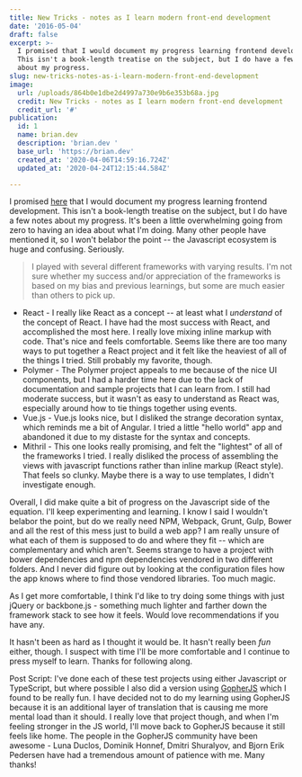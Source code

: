 ```yaml
---
title: New Tricks - notes as I learn modern front-end development
date: '2016-05-04'
draft: false
excerpt: >-
  I promised that I would document my progress learning frontend development. 
  This isn't a book-length treatise on the subject, but I do have a few notes
  about my progress.  
slug: new-tricks-notes-as-i-learn-modern-front-end-development
image:
  url: /uploads/864b0e1dbe2d4997a730e9b6e353b68a.jpg
  credit: New Tricks - notes as I learn modern front-end development
  credit_url: '#'
publication:
  id: 1
  name: brian.dev
  description: 'brian.dev '
  base_url: 'https://brian.dev'
  created_at: '2020-04-06T14:59:16.724Z'
  updated_at: '2020-04-24T12:15:44.584Z'

---
```



I promised [here](https://brianketelsen.com/opensource/) that I would document my progress learning frontend development.  This isn't a book-length treatise on the subject, but I do have a few notes about my progress.  <!--more-->It's been a little overwhelming going from zero to having an idea about what I'm doing.  Many other people have mentioned it, so I won't belabor the point -- the Javascript ecosystem is huge and confusing.  Seriously.

> I played with several different frameworks with varying results.  I'm not sure whether my success and/or appreciation of the frameworks is based on my bias and previous learnings, but some are much easier than others to pick up.

* React - I really like React as a concept -- at least what I _understand_ of the concept of React.  I have had the most success with React, and accomplished the most here. I really love mixing inline markup with code.  That's nice and feels comfortable.  Seems like there are too many ways to put together a React project and it felt like the heaviest of all of the things I tried.  Still probably my favorite, though.
* Polymer - The Polymer project appeals to me because of the nice UI components, but I had a harder time here due to the lack of documentation and sample projects that I can learn from.  I still had moderate success, but it wasn't as easy to understand as React was, especially around how to tie things together using events.
* Vue.js - Vue.js looks nice, but I disliked the strange decoration syntax, which reminds me a bit of Angular.  I tried a little "hello world" app and abandoned it due to my distaste for the syntax and concepts.
* Mithril - This one looks really promising, and felt the "lightest" of all of the frameworks I tried.  I really disliked the process of assembling the views with javascript functions rather than inline markup (React style).  That feels so clunky. Maybe there is a way to use templates, I didn't investigate enough.

Overall, I did make quite a bit of progress on the Javascript side of the equation.  I'll keep experimenting and learning.  I know I said I wouldn't belabor the point, but do we really need NPM, Webpack, Grunt, Gulp, Bower and all the rest of this mess just to build a web app?  I am really unsure of what each of them is supposed to do and where they fit -- which are complementary and which aren't.  Seems strange to have a project with bower dependencies and npm dependencies vendored in two different folders.  And I never did figure out by looking at the configuration files how the app knows where to find those vendored libraries.  Too much magic.

As I get more comfortable, I think I'd like to try doing some things with just jQuery or backbone.js - something much lighter and farther down the framework stack to see how it feels.  Would love recommendations if you have any.  

It hasn't been as hard as I thought it would be.  It hasn't really been *fun* either, though.  I suspect with time I'll be more comfortable and I continue to press myself to learn.  Thanks for following along.

Post Script:
I've done each of these test projects using either Javascript or TypeScript, but where possible I also did a version using [GopherJS](http://www.gopherjs.org) which I found to be really fun.  I have decided not to do my learning using GopherJS because it is an additional layer of translation that is causing me more mental load than it should.  I really love that project though, and when I'm feeling stronger in the JS world, I'll move back to GopherJS because it still feels like home.  The people in the GopherJS community have been awesome - Luna Duclos, Dominik Honnef, Dmitri Shuralyov, and Bjorn Erik Pedersen have had a tremendous amount of patience with me.  Many thanks!

